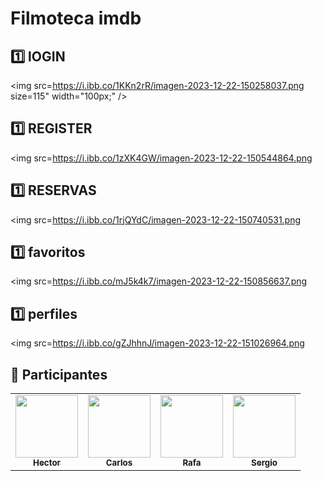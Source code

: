 # Filmoteca imdb
## 1️⃣ lOGIN

<img src=https://i.ibb.co/1KKn2rR/imagen-2023-12-22-150258037.png size=115" width="100px;" />

## 1️⃣ REGISTER

<img src=https://i.ibb.co/1zXK4GW/imagen-2023-12-22-150544864.png 

## 1️⃣ RESERVAS

<img src=https://i.ibb.co/1rjQYdC/imagen-2023-12-22-150740531.png

## 1️⃣ favoritos

<img src=https://i.ibb.co/mJ5k4k7/imagen-2023-12-22-150856637.png

## 1️⃣ perfiles

<img src=https://i.ibb.co/gZJhhnJ/imagen-2023-12-22-151026964.png

## :pineapple: Participantes


<table>
  <tbody>
    <tr>
      <td align="center"><a href="https://github.com/Hectorblanco02"><img src="https://github.com/Hectorblanco02.png?size=115" width="100px;" /><br /><sub><b>Hector</b></sub></a><br /></td>
      <td align="center"><a href="https://github.com/CTG99"><img src="https://github.com/CTG99.png?size=115" width="100px;" /><br /><sub><b>Carlos</b></sub></a><br /></td>
      <td align="center"><a href="https://github.com/RafaDM"><img src="https://github.com/RafaDM.png?size=115" width="100px;" /><br /><sub><b>Rafa</b></sub></a><br /></td>
      <td align="center"><a href="https://github.com/sergioromerohd"><img src="https://github.com/sergioromerohd.png?size=115" width="100px;" /><br /><sub><b>Sergio</b></sub></a><br /></td>
    </tr>
   </tbody>
</table>
